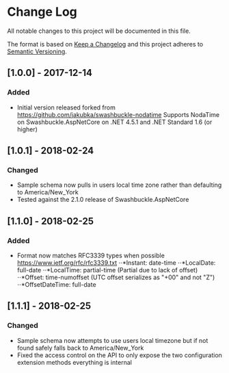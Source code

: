 # Change Log
All notable changes to this project will be documented in this file.

The format is based on [Keep a Changelog](http://keepachangelog.com/)
and this project adheres to [Semantic Versioning](http://semver.org/).

## [1.0.0] - 2017-12-14
### Added
- Initial version released forked from https://github.com/jakubka/swashbuckle-nodatime
	Supports NodaTime on Swashbuckle.AspNetCore on .NET 4.5.1 and .NET Standard 1.6 (or higher)

## [1.0.1] - 2018-02-24
### Changed
- Sample schema now pulls in users local time zone rather than defaulting to America/New_York
- Tested against the 2.1.0 release of Swashbuckle.AspNetCore

## [1.1.0] - 2018-02-25
### Added
- Format now matches RFC3339 types when possible https://www.ietf.org/rfc/rfc3339.txt
⋅⋅*Instant: date-time
⋅⋅*LocalDate: full-date
⋅⋅*LocalTime: partial-time (Partial due to lack of offset)
⋅⋅*Offset: time-numoffset (UTC offset serializes as "+00" and not "Z")
⋅⋅*OffsetDateTime: full-date

## [1.1.1] - 2018-02-25
### Changed
- Sample schema now attempts to use users local timezone but if not found safely falls back to America/New_York
- Fixed the access control on the API to only expose the two configuration extension methods everything is internal
